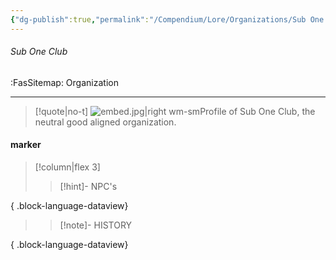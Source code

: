 ```yaml
---
{"dg-publish":true,"permalink":"/Compendium/Lore/Organizations/Sub One Club/"}
---
```



###### Sub One Club
<span class="sub2">:FasSitemap: Organization</span>
___

> [!quote|no-t]
>![embed.jpg|right wm-sm](/img/user/Assets/Images/embed.jpg)Profile of Sub One Club, the neutral good aligned organization.

#### marker
> [!column|flex 3]
>>[!hint]- NPC's

{ .block-language-dataview}
>
>>[!note]- HISTORY

{ .block-language-dataview}